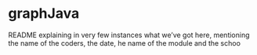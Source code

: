 # graphJava
  README explaining in  very few instances what we’ve got here, mentioning  the name of the coders, the date, he name of the module and the schoo
